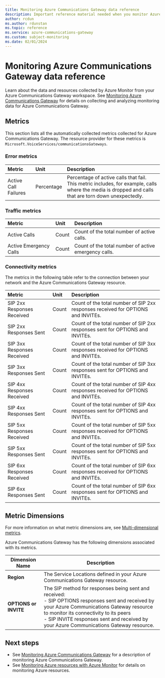 ```yaml
---
title: Monitoring Azure Communications Gateway data reference 
description: Important reference material needed when you monitor Azure Communications Gateway 
author: rcdun
ms.author: rdunstan
ms.topic: reference
ms.service: azure-communications-gateway
ms.custom: subject-monitoring
ms.date: 02/01/2024
---
```



# Monitoring Azure Communications Gateway data reference

Learn about the data and resources collected by Azure Monitor from your Azure Communications Gateway workspace. See [Monitoring Azure Communications Gateway](monitor-azure-communications-gateway.md) for details on collecting and analyzing monitoring data for Azure Communications Gateway.

## Metrics

This section lists all the automatically collected metrics collected for Azure Communications Gateway. The resource provider for these metrics is `Microsoft.VoiceServices/communicationsGateways`.

### Error metrics

| Metric | Unit | Description |
|:-------|:----|:------------|
|Active Call Failures | Percentage| Percentage of active calls that fail. This metric includes, for example, calls where the media is dropped and calls that are torn down unexpectedly.|


### Traffic metrics

| Metric | Unit | Description |
|:-------|:----|:------------|
| Active Calls | Count | Count of the total number of active calls. |
| Active Emergency Calls | Count | Count of the total number of active emergency calls.|

### Connectivity metrics

The metrics in the following table refer to the connection between your network and the Azure Communications Gateway resource.

| Metric | Unit | Description |
|:-------|:----|:------------|
| SIP 2xx Responses Received | Count | Count of the total number of SIP 2xx responses received for OPTIONS and INVITEs.|
| SIP 2xx Responses Sent | Count | Count of the total number of SIP 2xx responses sent for OPTIONS and INVITEs.|
| SIP 3xx Responses Received | Count | Count of the total number of SIP 3xx responses received for OPTIONS and INVITEs.|
| SIP 3xx Responses Sent | Count | Count of the total number of SIP 3xx responses sent for OPTIONS and INVITEs.|
| SIP 4xx Responses Received | Count | Count of the total number of SIP 4xx responses received for OPTIONS and INVITEs.|
| SIP 4xx Responses Sent | Count | Count of the total number of SIP 4xx responses sent for OPTIONS and INVITEs.|
| SIP 5xx Responses Received | Count | Count of the total number of SIP 5xx responses received for OPTIONS and INVITEs.|
| SIP 5xx Responses Sent | Count | Count of the total number of SIP 5xx responses sent for OPTIONS and INVITEs.|
| SIP 6xx Responses Received | Count | Count of the total number of SIP 6xx responses received for OPTIONS and INVITEs.|
| SIP 6xx Responses Sent | Count | Count of the total number of SIP 6xx responses sent for OPTIONS and INVITEs.|

## Metric Dimensions

For more information on what metric dimensions are, see [Multi-dimensional metrics](/azure/azure-monitor/platform/data-platform-metrics#multi-dimensional-metrics).

Azure Communications Gateway has the following dimensions associated with its metrics.

| Dimension Name | Description |
| ------------------- | ----------------- |
| **Region** | The Service Locations defined in your Azure Communications Gateway resource. |
| **OPTIONS or INVITE** | The SIP method for responses being sent and received:<br>- SIP OPTIONS responses sent and received by your Azure Communications Gateway resource to monitor its connectivity to its peers<br>- SIP INVITE responses sent and received by your Azure Communications Gateway resource. |


## Next steps

- See [Monitoring Azure Communications Gateway](monitor-azure-communications-gateway.md) for a description of monitoring Azure Communications Gateway.
- See [Monitoring Azure resources with Azure Monitor](../azure-monitor/essentials/monitor-azure-resource.md) for details on monitoring Azure resources.